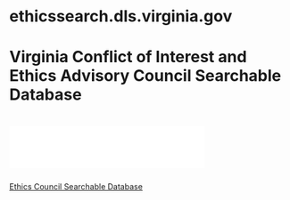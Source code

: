 # ethicssearch.dls.virginia.gov
# Virginia Conflict of Interest and Ethics Advisory Council Searchable Database  
# ![Virginia Conflict of Interest and Ethics Advisory Council.](https://raw.githubusercontent.com/jalbertbowden/ethicssearch.dls.virginia.gov/master/public/img/virginia-conflict-of-interest-and-ethics-advisory-council-logotype.png?token=AAALKYA2KR46NAT7UTTNQYS6LYDWU "Virginia Conflict of Interest and Ethics Advisory Council")

[Ethics Council Searchable Database](http://ethicssearch.dls.virginia.gov/)  
